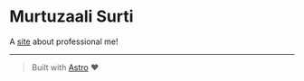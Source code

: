 # Murtuzaali Surti

A [site](https://murtuzaalisurti.github.io) about professional me!

---

> Built with [Astro](https://astro.build/) :heart:
